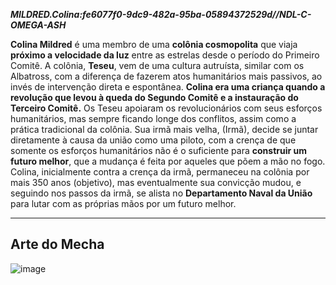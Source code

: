***MILDRED.Colina:fe6077f0-9dc9-482a-95ba-05894372529d//NDL-C-OMEGA-ASH***

**Colina Mildred** é uma membro de uma **colônia cosmopolita** que viaja **próximo a velocidade da luz** entre as estrelas desde o período do Primeiro Comitê.
A colônia, **Teseu**, vem de uma cultura autruísta, similar com os Albatross, com a diferença de fazerem atos humanitários mais passivos, ao invés de intervenção direta e espontânea.
**Colina era uma criança quando a revolução que levou à queda do Segundo Comitê e a instauração do Terceiro Comitê.** Os Teseu apoiaram os revolucionários com seus esforços humanitários, mas sempre ficando longe dos conflitos, assim como a prática tradicional da colônia.
Sua irmã mais velha, (Irmã), decide se juntar diretamente à causa da união como uma piloto, com a crença de que somente os esforços humanitários não é o suficiente para **construir um futuro melhor**, que a mudança é feita por aqueles que põem a mão no fogo. 
Colina, inicialmente contra a crença da irmã, permaneceu na colônia por mais 350 anos (objetivo), mas eventualmente sua convicção mudou, e seguindo nos passos da irmã, se alista no **Departamento Naval da União** para lutar com as próprias mãos por um futuro melhor.

---

## Arte do Mecha
![image](/mechs/Troia.png)

